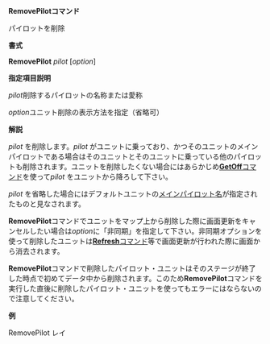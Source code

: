 **RemovePilotコマンド**

パイロットを削除

**書式**

**RemovePilot** *pilot* [*option*]

**指定項目説明**

*pilot*削除するパイロットの名称または愛称

*option*ユニット削除の表示方法を指定（省略可）

**解説**

*pilot* を削除します。*pilot* がユニットに乗っており、かつそのユニットのメインパイロットである場合はそのユニットとそのユニットに乗っている他のパイロットも削除されます。ユニットを削除したくない場合にはあらかじめ[**GetOff**コマンド](GetOffコマンド)を使って*pilot* をユニットから降ろして下さい。

*pilot* を省略した場合にはデフォルトユニットの[メインパイロット名](メインパイロット名)が指定されたものと見なされます。

**RemovePilot**コマンドでユニットをマップ上から削除した際に画面更新をキャンセルしたい場合は*option*に「非同期」を指定して下さい。非同期オプションを使って削除したユニットは[**Refresh**コマンド](Refreshコマンド)等で画面更新が行われた際に画面から消去されます。

**RemovePilot**コマンドで削除したパイロット・ユニットはそのステージが終了した時点で初めてデータ中から削除されます。このため**RemovePilot**コマンドを実行した直後に削除したパイロット・ユニットを使ってもエラーにはならないので注意してください。

**例**

RemovePilot レイ
